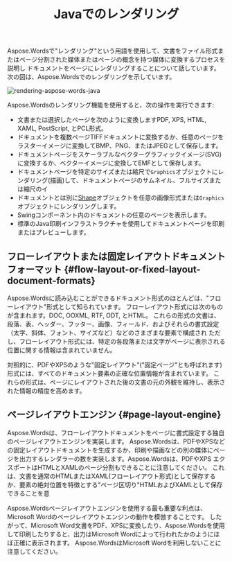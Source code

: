 ﻿---
title: Javaでのレンダリング
second_title: Aspose.WordsのためのJava
articleTitle: レンダリング
linktitle: レンダリング
description: "Aspose.WordsforJavaレンダリング機能を使用して、フローレイアウト文書をページにフォーマットし、そのような文書または選択したページを別の文書に変換します(PDF, HTML, XPS, など。）または画像(TIFF, PNG, SVG, など。）表示、さらに変換、または印刷のためのフォーマット。"
type: docs
weight: 30
url: /ja/java/rendering/
timestamp: 2024-01-27-14-07-04
---

Aspose.Wordsで"レンダリング"という用語を使用して、文書をファイル形式またはページ分割された媒体またはページの概念を持つ媒体に変換するプロセスを説明し ドキュメントをページにレンダリングすることについて話しています。 次の図は、Aspose.Wordsでのレンダリングを示しています。

![rendering-aspose-words-java](/words/java/rendering/rendering-1.png)

Aspose.Wordsのレンダリング機能を使用すると、次の操作を実行できます:

- 文書または選択したページを次のように変換しますPDF, XPS, HTML, XAML, PostScript, とPCL形式。
- ドキュメントを複数ページTIFFドキュメントに変換するか、任意のページをラスターイメージに変換してBMP、PNG、またはJPEGとして保存します。
- ドキュメントページをスケーラブルなベクターグラフィックイメージ(SVG)に変換するか、ベクターイメージに変換してEMFとして保存します。
- ドキュメントページを特定のサイズまたは縮尺で`Graphics`オブジェクトにレンダリング(描画)して、ドキュメントページのサムネイル、フルサイズまたは縮尺のイ
- ドキュメントとは別に[Shape](https://reference.aspose.com/words/java/com.aspose.words/shape/)オブジェクトを任意の画像形式または`Graphics`オブジェクトにレンダリングします。
- Swingコンポーネント内のドキュメントの任意のページを表示します。
- 標準のJava印刷インフラストラクチャを使用してドキュメントページを印刷またはプレビューします。

## フローレイアウトまたは固定レイアウトドキュメントフォーマット {#flow-layout-or-fixed-layout-document-formats}

Aspose.Wordsに読み込むことができるドキュメント形式のほとんどは、"フローレイアウト"形式として知られています。 フローレイアウト形式には次のものが含まれます。DOC, OOXML, RTF, ODT, とHTML。 これらの形式の文書は、段落、表、ヘッダー、フッター、画像、フィールド、およびそれらの書式設定（太字、斜体、フォント、サイズなど）などのさまざまな要素で構成され ただし、フローレイアウト形式には、特定の各段落または文字がページに表示される位置に関する情報は含まれていません。

対照的に、PDFやXPSのような"固定レイアウト"("固定ページ"とも呼ばれます)形式には、すべてのドキュメント要素の正確な位置情報が含まれています。 これらの形式は、ページにレイアウトされた後の文書の元の外観を維持し、表示された情報の精度を高めます。

## ページレイアウトエンジン {#page-layout-engine}

Aspose.Wordsは、フローレイアウトドキュメントをページに書式設定する独自のページレイアウトエンジンを実装します。 Aspose.Wordsは、PDFやXPSなどの固定レイアウトドキュメントを生成するか、印刷や描画などの別の媒体にページを出力するレンダラーの数を実装します。Aspose.Wordsは、PDFやXPS エクスポートはHTMLとXAMLのページ分割もできることに注意してください。 これは、文書を通常のHTMLまたはXAML(フローレイアウト形式)として保存するか、要素の絶対位置を特徴とする"ページ区切り"HTMLおよびXAMLとして保存できることを意

Aspose.Wordsページレイアウトエンジンを使用する最も重要な利点は、Microsoft Wordのページレイアウトエンジンの動作を模倣することです。 したがって、Microsoft Word文書をPDF、XPSに変換したり、Aspose.Wordsを使用して印刷したりすると、出力はMicrosoft Wordによって行われたかのようにほぼ正確に表示されます。 Aspose.WordsはMicrosoft Wordを利用しないことに注意してください。
